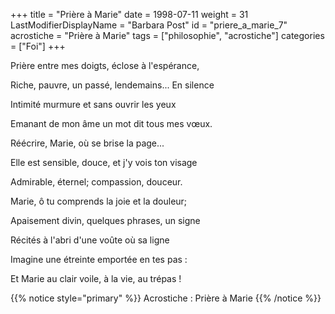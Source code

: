 +++
title = "Prière à Marie"
date = 1998-07-11
weight = 31
LastModifierDisplayName = "Barbara Post"
id = "priere_a_marie_7"
acrostiche = "Prière à Marie"
tags = ["philosophie", "acrostiche"]
categories = ["Foi"]
+++

Prière entre mes doigts, éclose à l'espérance,

Riche, pauvre, un passé, lendemains... En silence

Intimité murmure et sans ouvrir les yeux

Emanant de mon âme un mot dit tous mes vœux.

Réécrire, Marie, où se brise la page...

Elle est sensible, douce, et j'y vois ton visage

Admirable, éternel; compassion, douceur.

Marie, ô tu comprends la joie et la douleur;

Apaisement divin, quelques phrases, un signe

Récités à l'abri d'une voûte où sa ligne

Imagine une étreinte emportée en tes pas :

Et Marie au clair voile, à la vie, au trépas !

{{% notice style="primary" %}}
Acrostiche : Prière à Marie
{{% /notice %}}
